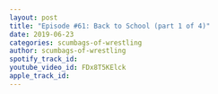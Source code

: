```yaml
---
layout: post
title: "Episode #61: Back to School (part 1 of 4)"
date: 2019-06-23
categories: scumbags-of-wrestling
author: scumbags-of-wrestling
spotify_track_id: 
youtube_video_id: FDx8T5KElck
apple_track_id: 
---
```

